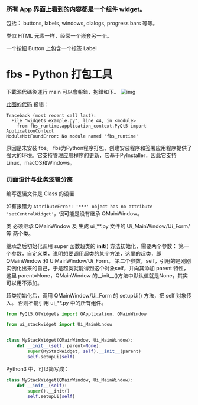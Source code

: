 ### 所有 App 界面上看到的内容都是一个组件 widget。

包括：
buttons, labels, windows, dialogs, progress bars 等等。

类似 HTML 元素一样，经常一个嵌套另一个。

一个按钮 Button 上包含一个标签 Label

# fbs - Python 打包工具
下載源代碼後運行 main 可以會報錯，抱錯如下。
![img](https://build-system.fman.io/static/public/img/widgets.png)

[此图的代码](a04_widgets_example.py)
报错：
```
Traceback (most recent call last):
  File "widgets_example.py", line 44, in <module>
    from fbs_runtime.application_context.PyQt5 import ApplicationContext
ModuleNotFoundError: No module named 'fbs_runtime'
```
原因是未安裝 fbs。
fbs为Python程序打包、创建安装程序和签署应用程序提供了强大的环境。它支持管理应用程序的更新，它基于PyInstaller，因此它支持Linux，macOS和Windows。


### 页面设计与业务逻辑分离
编写逻辑文件是 Class 的设置

如有报错为 `AttributeError: '***' object has no attribute 'setCentralWidget'`，很可能是没有继承 QMainWindow。

类 必须继承 QMainWindow 及 生成 ui_**.py 文件的 Ui_MainWindow/Ui_Form/等 两个类。

继承之后初始化调用 super 函数超类的 __init__() 方法初始化，需要两个参数：
第一个参数，自定义类，说明想要调用超类的某个方法，这里的超类，即 QMainWindow 和 UiMainWindow/Ui_Form。
第二个参数，self，引用的是刚刚实例化出来的自己，于是超类就能得到这个对象self，并向其添加 parent 特性，这里 parent=None，QMainWindow 的__init__()方法中默认值就是None，其实可以用不添加。

超类初始化后，调用 QMainWindow/Ui_Form 的 setupUi() 方法，把 self 对象传入。
否则不能引用 ui_**.py 中的所有组件。

 
```Python
from PyQt5.QtWidgets import QApplication, QMainWindow

from ui_stackwidget import Ui_MainWindow


class MyStackWidget(QMainWindow, Ui_MainWindow):
    def __init__(self, parent=None):
        super(MyStackWidget, self).__init__(parent)
        self.setupUi(self)
```

Python3 中，可以简写成：
```Python
class MyStackWidget(QMainWindow, Ui_MainWindow):
    def __init__(self):
        super().__init()
        self.setupUi(self)
```

